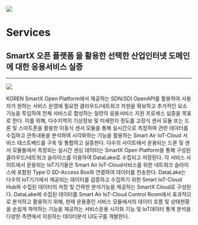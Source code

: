![](https://github.com/KOREN-Platform/Services/blob/master/Images/services_home.PNG)

# Services

## SmartX 오픈 플랫폼 을 활용한 선택한 산업인터넷 도메인에 대한 응용서비스 실증
----------------------------------------------------------------------------------

![](https://github.com/KOREN-Platform/Services/blob/master/Images/4.png)

KOREN SmartX Open Platform에서 제공하는 SDN/SDI OpenAPI를 활용하여 사용자가 원하는 서비스 운영에 필요한 클라우드/네트워크 자원을 확보하고 추가적인 요소기능을 투입하여 전체 서비스로 합성하는 일련의 응용서비스 지원 프로세스 실증을 목표로 한다. 이를 위해, 다수지역의 기상정보 및 미세먼지 정도를 고정식 센서 모듈 또는 드론 및 스마트폰을 활용한 이동식 센서 모듈을 통해 실시간으로 측정하여 관련 데이터를 수집하고 관측내용을 분석하여 시각화하는 기능을 활용하는 Smart Air IoT-Cloud 서비스 테스트베드를 구축 및 통합하고 실증한다. 다수의 사이트에서 운용되는 드론 및 센서 모듈들에서 측정되는 실시간 센싱 데이터는 SmartX Open Platform을 통해 구성된 클라우드/네트워크 슬라이스를 이용하여 DataLake로 수집되고 저장된다. 각 서비스 사이트에서 운용되는 IoT기기들은 Smart Air IoT-Cloud서비스를 위한 네트워크 슬라이스에 포함된 Type O SD-Access Box와 연결하여 데이터를 전송한다. DataLake는 다수의 IoT기기에서 제공되는 데이터를 검증하고 수집하기 위한 Smart IoT-Cloud Hub와 수집된 데이터의 저장 및 간략한 분석기능을 제공하는 SmartX Cloud로 구성된다. DataLake에 수집된 데이터를 Smart Air IoT-Cloud Control Room에서 효과적으로 분석하고 활용하기 위해, 현재 운용중인 서비스 모듈에서의 데이터 흐름 및 상태현황을 손쉽게 파악하는 기능을 제공하는 서비스운용 시각화 기능 및 IoT데이터 통계 분석을 다양한 측면에서 지원하는 데이터분석 UI도구를 개발한다.
